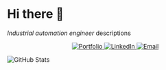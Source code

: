 # Hi there 👋
*Industrial automation engineer*
descriptions

<!--
**0ZGAnetwork/0ZGAnetwork** is a ✨ _special_ ✨ repository because its `README.md` (this file) appears on your GitHub profile.**

Here are some ideas to get you started:

- 🔭 I’m currently working on ...
- 🌱 I’m currently learning ...
- 👯 I’m looking to collaborate on ...
- 🤔 I’m looking for help with ...
- 💬 Ask me about ...
- 📫 How to reach me: ...
- 😄 Pronouns: ...
- ⚡ Fun fact: ...
-->

<p align="center">
  <a href="https://your-portfolio.com">
    <img src="https://img.shields.io/badge/Portfolio-%23007ACC?style=for-the-badge&logo=firefox&logoColor=white" alt="Portfolio" />
  </a>
  <a href="https://linkedin.com/in/yourprofile">
    <img src="https://img.shields.io/badge/LinkedIn-%230077B5?style=for-the-badge&logo=linkedin&logoColor=white" alt="LinkedIn" />
  </a>
  <a href="mailto:you@example.com">
    <img src="https://img.shields.io/badge/Email-%23D14836?style=for-the-badge&logo=gmail&logoColor=white" alt="Email" />
  </a>
</p>

![GitHub Stats](https://github-readme-stats.vercel.app/api?username=0ZGAnetwork&show_icons=true&theme=radical)
